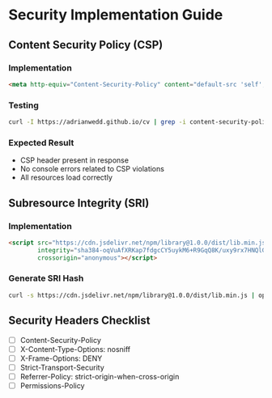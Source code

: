 # Security Implementation Guide

## Content Security Policy (CSP)

### Implementation
```html
<meta http-equiv="Content-Security-Policy" content="default-src 'self'; script-src 'self' 'unsafe-inline' https://cdn.jsdelivr.net; style-src 'self' 'unsafe-inline'; img-src 'self' data: https:; font-src 'self' https://fonts.gstatic.com;">
```

### Testing
```bash
curl -I https://adrianwedd.github.io/cv | grep -i content-security-policy
```

### Expected Result
- CSP header present in response
- No console errors related to CSP violations
- All resources load correctly

## Subresource Integrity (SRI)

### Implementation
```html
<script src="https://cdn.jsdelivr.net/npm/library@1.0.0/dist/lib.min.js" 
        integrity="sha384-oqVuAfXRKap7fdgcCY5uykM6+R9GqQ8K/uxy9rx7HNQlGYl1kPzQho1wx4JwY8wC" 
        crossorigin="anonymous"></script>
```

### Generate SRI Hash
```bash
curl -s https://cdn.jsdelivr.net/npm/library@1.0.0/dist/lib.min.js | openssl dgst -sha384 -binary | openssl base64 -A
```

## Security Headers Checklist

- [ ] Content-Security-Policy
- [ ] X-Content-Type-Options: nosniff
- [ ] X-Frame-Options: DENY
- [ ] Strict-Transport-Security
- [ ] Referrer-Policy: strict-origin-when-cross-origin
- [ ] Permissions-Policy
